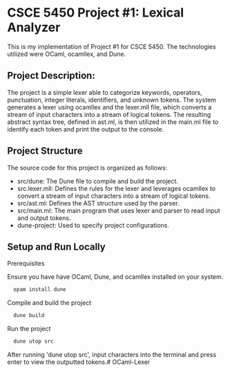 # CSCE 5450 Project #1: Lexical Analyzer

This is my implementation of Project #1 for CSCE 5450. The technologies utilized were OCaml, ocamllex, and Dune.

## Project Description:

The project is a simple lexer able to categorize keywords, operators, punctuation, integer literals, identifiers, and unknown tokens. The system generates a lexer using ocamllex and the lexer.mll file, which converts a stream of input characters into a stream of logical tokens. The resulting abstract syntax tree, defined in ast.ml, is then utilized in the main.ml file to identify each token and print the output to the console.

## Project Structure

The source code for this project is organized as follows:

* src/dune: The Dune file to compile and build the project.
* src.lexer.mll: Defines the rules for the lexer and leverages ocamllex to convert a stream of input characters into a stream of logical tokens.
* src/ast.ml: Defines the AST structure used by the parser.
* src/main.ml: The main program that uses lexer and parser to read input and output tokens.
* dune-project: Used to specify project configurations.

## Setup and Run Locally

Prerequisites

Ensure you have have OCaml, Dune, and ocamllex installed on your system. 

```bash
  opam install dune
```

Compile and build the project

```bash
  dune build
```

Run the project

```bash
  dune utop src
```

After running 'dune utop src', input characters into the terminal and press enter to view the outputted tokens.# OCaml-Lexer
